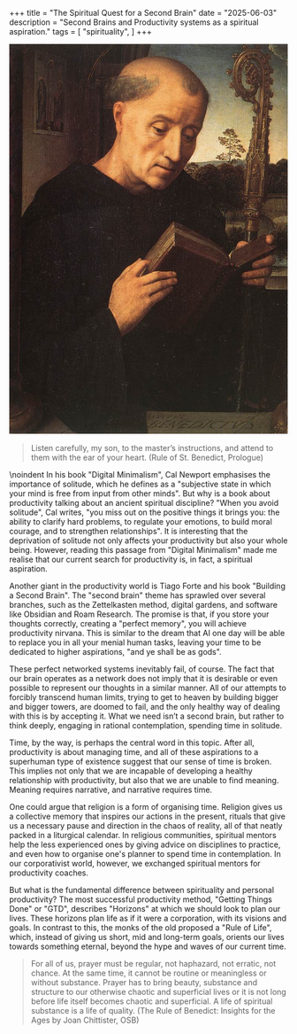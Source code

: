 +++
title = "The Spiritual Quest for a Second Brain"
date = "2025-06-03"
description = "Second Brains and Productivity systems as a spiritual aspiration."
tags = [
    "spirituality",
]
+++

![A portrait of Saint Benedict as depicted in the Benedetto Portinari Triptych, by Hans Memling](static/images/St_Benedict_Hans_Memling.jpg)

> Listen carefully, my son, to the master’s instructions, and attend to them with the ear of your heart. (Rule of St. Benedict, Prologue)

\noindent
In his book "Digital Minimalism", Cal Newport emphasises the importance of solitude, which he defines as a "subjective state in which your mind is free from input from other minds". But why is a book about productivity talking about an ancient spiritual discipline? "When you avoid solitude", Cal writes, "you miss out on the positive things it brings you: the ability to clarify hard problems, to regulate your emotions, to build moral courage, and to strengthen relationships". It is interesting that the deprivation of solitude not only affects your productivity but also your whole being. However, reading this passage from "Digital Minimalism" made me realise that our current search for productivity is, in fact, a spiritual aspiration.

Another giant in the productivity world is Tiago Forte and his book "Building a Second Brain". The "second brain" theme has sprawled over several branches, such as the Zettelkasten method, digital gardens, and software like Obsidian and Roam Research. The promise is that, if you store your thoughts correctly, creating a "perfect memory", you will achieve productivity nirvana. This is similar to the dream that AI one day will be able to replace you in all your menial human tasks, leaving your time to be dedicated to higher aspirations, "and ye shall be as gods".

These perfect networked systems inevitably fail, of course. The fact that our brain operates as a network does not imply that it is desirable or even possible to represent our thoughts in a similar manner. All of our attempts to forcibly transcend human limits, trying to get to heaven by building bigger and bigger towers, are doomed to fail, and the only healthy way of dealing with this is by accepting it. What we need isn’t a second brain, but rather to think deeply, engaging in rational contemplation, spending time in solitude.

Time, by the way, is perhaps the central word in this topic. After all, productivity is about managing time, and all of these aspirations to a superhuman type of existence suggest that our sense of time is broken. This implies not only that we are incapable of developing a healthy relationship with productivity, but also that we are unable to find meaning. Meaning requires narrative, and narrative requires time.

One could argue that religion is a form of organising time. Religion gives us a collective memory that inspires our actions in the present, rituals that give us a necessary pause and direction in the chaos of reality, all of that neatly packed in a liturgical calendar. In religious communities, spiritual mentors help the less experienced ones by giving advice on disciplines to practice, and even how to organise one's planner to spend time in contemplation. In our corporativist world, however, we exchanged spiritual mentors for productivity coaches.

But what is the fundamental difference between spirituality and personal productivity? The most successful productivity method, "Getting Things Done" or "GTD", describes "Horizons" at which we should look to plan our lives. These horizons plan life as if it were a corporation, with its visions and goals. In contrast to this, the monks of the old proposed a "Rule of Life", which, instead of giving us short, mid and long-term goals, orients our lives towards something eternal, beyond the hype and waves of our current time.

> For all of us, prayer must be regular, not haphazard, not erratic, not chance. At the same time, it cannot be routine or meaningless or without substance. Prayer has to bring beauty, substance and structure to our otherwise chaotic and superficial lives or it is not long before life itself becomes chaotic and superficial. A life of spiritual substance is a life of quality. (The Rule of Benedict: Insights for the Ages by Joan Chittister, OSB)
